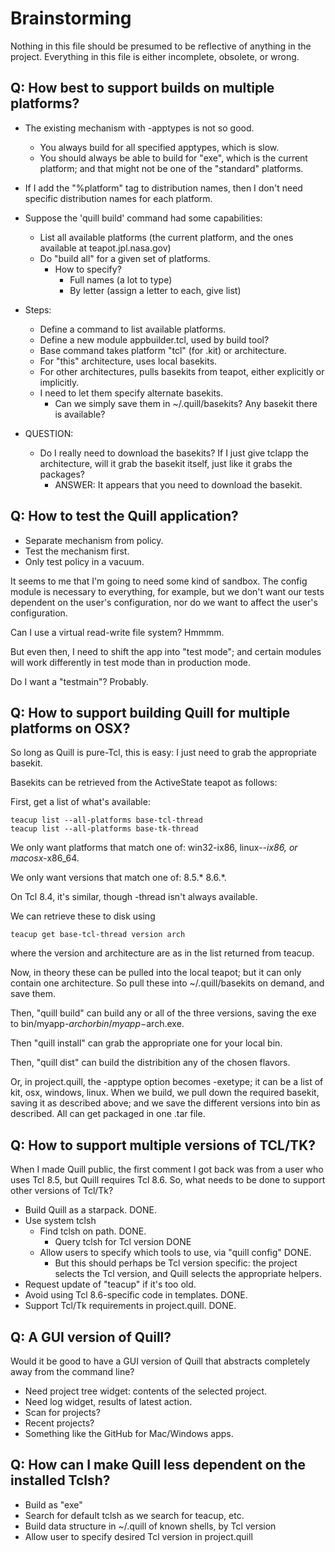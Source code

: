 # Brainstorming

Nothing in this file should be presumed to be reflective of anything
in the project.  Everything in this file is either incomplete, obsolete, 
or wrong.

## Q: How best to support builds on multiple platforms?

* The existing mechanism with -apptypes is not so good.
  * You always build for all specified apptypes, which is slow.
  * You should always be able to build for "exe", which is the current
    platform; and that might not be one of the "standard" platforms.
* If I add the "%platform" tag to distribution names, then I don't need
  specific distribution names for each platform.
* Suppose the 'quill build' command had some capabilities:
  * List all available platforms (the current platform, and the ones
    available at teapot.jpl.nasa.gov)
  * Do "build all" for a given set of platforms.
    * How to specify?
      * Full names (a lot to type)
      * By letter (assign a letter to each, give list)

* Steps: 
  * Define a command to list available platforms.
  * Define a new module appbuilder.tcl, used by build tool?
  * Base command takes platform "tcl" (for .kit) or architecture.
  * For "this" architecture, uses local basekits.
  * For other architectures, pulls basekits from teapot, either explicitly
    or implicitly.
  * I need to let them specify alternate basekits.
    * Can we simply save them in ~/.quill/basekits?  Any basekit there is
      available?

* QUESTION: 
  * Do I really need to download the basekits?  If I just give tclapp the 
    architecture, will it grab the basekit itself, just like it grabs the
    packages?
    * ANSWER: It appears that you need to download the basekit.

## Q: How to test the Quill application?

* Separate mechanism from policy.
* Test the mechanism first.
* Only test policy in a vacuum.

It seems to me that I'm going to need some kind of sandbox.  The config 
module is necessary to everything, for example, but we don't want our 
tests dependent on the user's configuration, nor do we want to affect 
the user's configuration.

Can I use a virtual read-write file system?  Hmmmm.

But even then, I need to shift the app into "test mode"; and certain modules
will work differently in test mode than in production mode.

Do I want a "testmain"?  Probably.


## Q: How to support building Quill for multiple platforms on OSX?

So long as Quill is pure-Tcl, this is easy: I just need to grab the
appropriate basekit.

Basekits can be retrieved from the ActiveState teapot as follows:

First, get a list of what's available:

```
teacup list --all-platforms base-tcl-thread
teacup list --all-platforms base-tk-thread
```

We only want platforms that match one of: win32-ix86, linux-*-ix86, 
or macosx*-x86_64.

We only want versions that match one of: 8.5.* 8.6.*.

On Tcl 8.4, it's similar, though -thread isn't always available.

We can retrieve these to disk using 

`teacup get base-tcl-thread version arch`

where the version and architecture are as in the list returned from teacup.

Now, in theory these can be pulled into the local teapot; but it can only
contain one architecture.  So pull these into ~/.quill/basekits on demand,
and save them.

Then, "quill build" can build any or all of the three versions, saving the
exe to bin/myapp-$arch or bin/myapp-$arch.exe.

Then "quill install" can grab the appropriate one for your local bin.

Then, "quill dist" can build the distribition any of the chosen flavors.

Or, in project.quill, the -apptype option becomes -exetype; it can be a list
of kit, osx, windows, linux.  When we build, we pull down the required 
basekit, saving it as described above; and we save the different versions 
into bin as described.  All can get packaged in one .tar file.

## Q: How to support multiple versions of TCL/TK?

When I made Quill public, the first comment I got back was from a user who
uses Tcl 8.5, but Quill requires Tcl 8.6.  So, what needs to be done to 
support other versions of Tcl/Tk?

* Build Quill as a starpack.  DONE.
* Use system tclsh
  * Find tclsh on path.  DONE.
    * Query tclsh for Tcl version DONE
  * Allow users to specify which tools to use, via "quill config"  DONE.
    * But this should perhaps be Tcl version specific: the project
      selects the Tcl version, and Quill selects the appropriate helpers.
* Request update of "teacup" if it's too old.
* Avoid using Tcl 8.6-specific code in templates.  DONE.
* Support Tcl/Tk requirements in project.quill. DONE.

## Q: A GUI version of Quill?

Would it be good to have a GUI version of Quill that abstracts completely
away from the command line?

* Need project tree widget: contents of the selected project.
* Need log widget, results of latest action.
* Scan for projects?
* Recent projects?
* Something like the GitHub for Mac/Windows apps.

## Q: How can I make Quill less dependent on the installed Tclsh?

* Build as "exe"
* Search for default tclsh as we search for teacup, etc.
* Build data structure in ~/.quill of known shells, by Tcl version
* Allow user to specify desired Tcl version in project.quill


